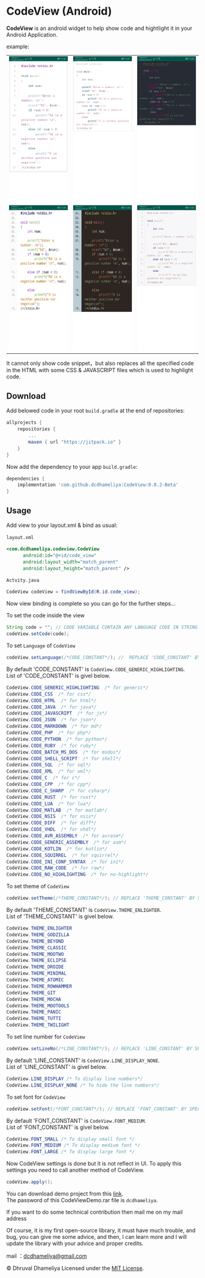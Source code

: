 # CodeView (Android)

<b>CodeView</b> is an android widget to help show code and hightlight it in your Android Application.

example:

<table>
  <tr>
    <td>
    <img src="https://github.com/dcdhameliya/CodeView/blob/master/SS/1.jpg" width="216"  height="382"/>
    </td>
    <td>
    <img src="https://github.com/dcdhameliya/CodeView/blob/master/SS/2.jpg" width="216"  height="382"/>
    </td>
    <td>
    <img src="https://github.com/dcdhameliya/CodeView/blob/master/SS/3.jpg" width="216"  height="382"/>
    </td>
  </tr>
   <tr>
    <td>
    <img src="https://github.com/dcdhameliya/CodeView/blob/master/SS/4.jpg" width="216"  height="382"/>
    </td>
    <td>
    <img src="https://github.com/dcdhameliya/CodeView/blob/master/SS/5.jpg" width="216"  height="382"/>
    </td>
    <td>
    <img src="https://github.com/dcdhameliya/CodeView/blob/master/SS/6.jpg" width="216"  height="382"/>
    </td>

  </tr>
</table>



It cannot only show code snippet，but also replaces all the specified code in the HTML with some CSS & JAVASCRIPT files which is used to highlight code.


## Download
Add belowed code in your root ```build.gradle``` at the end of repositories:
```groovy
allprojects {
    repositories {
        ...
        maven { url "https://jitpack.io" }
    }
}
```

Now add the dependency to your app ```build.gradle```:
```groovy
dependencies {
    implementation 'com.github.dcdhameliya:CodeView:0.0.2-Beta'
}
```

## Usage
Add view to your layout.xml & bind as usual:

```layout.xml```
```xml
<com.dcdhameliya.codeview.CodeView
      android:id="@+id/code_view"
      android:layout_width="match_parent"
      android:layout_height="match_parent" />
```

```Actvity.java```
```java
CodeView codeView = findViewById(R.id.code_view);
```

Now view binding is complete so you can go for the further steps...

To set the code inside the view
```java
String code = ""; // CODE VARIABLE CONTAIN ANY LANGUAGE CODE IN STRING FORMATE
codeView.setCode(code);
```
To set ```Language``` of ```CodeView```
```java
codeView.setLanguage(/*CODE_CONSTANT*/); //  REPLACE 'CODE_CONSTANT' BY SPECIFIC CONSTANT
```
By default 'CODE_CONSTANT' is ```CodeView.CODE_GENERIC_HIGHLIGHTING```.<br/>
List of 'CODE_CONSTANT' is givel below.
```java
CodeView.CODE_GENERIC_HIGHLIGHTING  /* for generic*/ 
CodeView.CODE_CSS  /* for css*/ 
CodeView.CODE_HTML  /* for html*/ 
CodeView.CODE_JAVA  /* for java*/ 
CodeView.CODE_JAVASCRIPT  /* for js*/ 
CodeView.CODE_JSON  /* for json*/ 
CodeView.CODE_MARKDOWN  /* for md*/ 
CodeView.CODE_PHP  /* for php*/ 
CodeView.CODE_PYTHON  /* for python*/ 
CodeView.CODE_RUBY  /* for ruby*/ 
CodeView.CODE_BATCH_MS_DOS  /* for msdos*/ 
CodeView.CODE_SHELL_SCRIPT  /* for shell*/ 
CodeView.CODE_SQL  /* for sql*/ 
CodeView.CODE_XML  /* for xml*/ 
CodeView.CODE_C  /* for c*/ 
CodeView.CODE_CPP  /* for cpp*/ 
CodeView.CODE_C_SHARP  /* for csharp*/ 
CodeView.CODE_RUST  /* for rust*/ 
CodeView.CODE_LUA  /* for lua*/ 
CodeView.CODE_MATLAB  /* for matlab*/ 
CodeView.CODE_NSIS  /* for nsis*/ 
CodeView.CODE_DIFF  /* for diff*/ 
CodeView.CODE_VHDL  /* for vhdl*/ 
CodeView.CODE_AVR_ASSEMBLY  /* for avrasm*/ 
CodeView.CODE_GENERIC_ASSEMBLY  /* for asm*/ 
CodeView.CODE_KOTLIN  /* for kotlin*/ 
CodeView.CODE_SQUIRREL  /* for squirrel*/ 
CodeView.CODE_INI_CONF_SYNTAX  /* for ini*/ 
CodeView.CODE_RAW_CODE  /* for raw*/ 
CodeView.CODE_NO_HIGHLIGHTING  /* for no-highlight*/ 
```


To set theme of ```CodeView```
```java
codeView.setTheme(/*THEME_CONSTANT*/); // REPLACE 'THEME_CONSTANT' BY SPECIFIC CONSTANT
```
By default 'THEME_CONSTANT' is ```CodeView.THEME_ENLIGHTER```.<br/>
List of 'THEME_CONSTANT' is givel below.
```java
CodeView.THEME_ENLIGHTER
CodeView.THEME_GODZILLA
CodeView.THEME_BEYOND
CodeView.THEME_CLASSIC
CodeView.THEME_MOOTWO
CodeView.THEME_ECLIPSE
CodeView.THEME_DROIDE
CodeView.THEME_MINIMAL
CodeView.THEME_ATOMIC
CodeView.THEME_ROWHAMMER
CodeView.THEME_GIT
CodeView.THEME_MOCHA
CodeView.THEME_MOOTOOLS
CodeView.THEME_PANIC
CodeView.THEME_TUTTI
CodeView.THEME_TWILIGHT
```

To set line number for ```CodeView```
```java
codeView.setLineNo(/*LINE_CONSTANT*/); // REPLACE 'LINE_CONSTANT' BY SPECIFIC CONSTANT
```
By default 'LINE_CONSTANT' is ```CodeView.LINE_DISPLAY_NONE```.<br/>
List of 'LINE_CONSTANT' is givel below.
```java
CodeView.LINE_DISPLAY /* To display line numbers*/
CodeView.LINE_DISPLAY_NONE /* To hide the line numbers*/
```

To set font for ```CodeView```
```java
codeView.setFont(/*FONT_CONSTANT*/); // REPLACE 'FONT_CONSTANT' BY SPECIFIC CONSTANT
```

By default 'FONT_CONSTANT' is ```CodeView.FONT_MEDIUM```.<br/>
List of 'FONT_CONSTANT' is givel below.
```java
CodeView.FONT_SMALL /* To display small font */
CodeView.FONT_MEDIUM /* To display medium font */
CodeView.FONT_LARGE /* To display large font */
```

Now CodeView settings is done but it is not reflect in UI.
To apply this settings you need to call another method of CodeView.
```java
codeView.apply();
```


You can download demo project from this [link](https://app.box.com/s/1stsblh0vx9dxxc0eur59ffrxzfzpor3).<br>
The password of this CodeViewDemo.rar file is ```dcdhameliya```.

If you want to do some technical contribution then mail me on my mail address

Of course, it is my first open-source library, it must have much trouble, and bug, you can give me some advice, and then, I can learn more and I will update the library with your advice and proper credits.

mail ：dcdhameliya@gmail.com

&copy; Dhruval Dhameliya
Licensed under the [MIT License](LICENSE).
